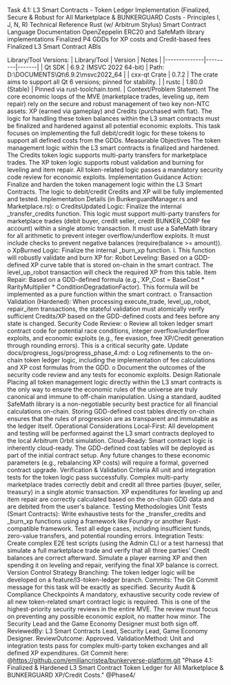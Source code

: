 Task 4.1: L3 Smart Contracts - Token Ledger Implementation
(Finalized, Secure & Robust for All Marketplace & BUNKERGUARD Costs - Principles I, J, N, R)
Technical Reference
Rust (w/ Arbitrum Stylus) Smart Contract Language Documentation
OpenZeppelin ERC20 and SafeMath library implementations
Finalized P4 GDDs for XP costs and Credit-based fees
Finalized L3 Smart Contract ABIs

Library/Tool Versions:
| Library/Tool | Version | Notes |
|--------------|---------|-------|
| Qt SDK | 6.9.2 (MSVC 2022 64-bit) | Path: D:\DOCUMENTS\Qt\6.9.2\msvc2022_64 |
| cxx-qt Crate | 0.7.2 | The crate aims to support all Qt 6 versions; pinned for stability. |
| rustc | 1.80.0 (Stable) | Pinned via rust-toolchain.toml. |
Context/Problem Statement
The core economic loops of the MVE (marketplace trades, leveling up, item repair) rely on the secure and robust management of two key non-NTC assets: XP (earned via gameplay) and Credits (purchased with fiat). The logic for handling these token balances within the L3 smart contracts must be finalized and hardened against all potential economic exploits. This task focuses on implementing the full debit/credit logic for these tokens to support all defined costs from the GDDs.
Measurable Objectives
The token management logic within the L3 smart contracts is finalized and hardened.
The Credits token logic supports multi-party transfers for marketplace trades.
The XP token logic supports robust validation and burning for leveling and item repair.
All token-related logic passes a mandatory security code review for economic exploits.
Implementation Guidance
Action: Finalize and harden the token management logic within the L3 Smart Contracts. The logic to debit/credit Credits and XP will be fully implemented and tested.
Implementation Details (in BunkerguardManager.rs and Marketplace.rs):
o CreditsUpdated Logic: Finalize the internal _transfer_credits function.
This logic must support multi-party transfers for marketplace trades (debit buyer, credit seller, credit BUNKER_CORP fee account) within a single atomic transaction.
It must use a SafeMath library for all arithmetic to prevent integer overflow/underflow exploits.
It must include checks to prevent negative balances (require(balance >= amount)).
o XpBurned Logic: Finalize the internal _burn_xp function.
i. This function will robustly validate and burn XP for:
Robot Leveling: Based on a GDD-defined XP curve table that is stored on-chain in the smart contract. The level_up_robot transaction will check the required XP from this table.
Item Repair: Based on a GDD-defined formula (e.g., XP_Cost = BaseCost * RarityMultiplier * ConditionDegradationFactor). This formula will be implemented as a pure function within the smart contract.
o Transaction Validation (Hardened): When processing execute_trade, level_up_robot, repair_item transactions, the stateful validation must atomically verify sufficient Credits/XP based on the GDD-defined costs and fees before any state is changed.
Security Code Review:
o Review all token ledger smart contract code for potential race conditions, integer overflow/underflow exploits, and economic exploits (e.g., fee evasion, free XP/Credit generation through rounding errors). This is a critical security gate.
Update docs/progress_logs/progress_phase_4.md:
o Log refinements to the on-chain token ledger logic, including the implementation of fee calculations and XP cost formulas from the GDD.
o Document the outcomes of the security code review and any tests for economic exploits.
Design Rationale
Placing all token management logic directly within the L3 smart contracts is the only way to ensure the economic rules of the universe are truly canonical and immune to off-chain manipulation. Using a standard, audited SafeMath library is a non-negotiable security best practice for all financial calculations on-chain. Storing GDD-defined cost tables directly on-chain ensures that the rules of progression are as transparent and immutable as the ledger itself.
Operational Considerations
Local-First: All development and testing will be performed against the L3 smart contracts deployed to the local Arbitrum Orbit simulation.
Cloud-Ready: Smart contract logic is inherently cloud-ready. The GDD-defined cost tables will be deployed as part of the initial contract setup. Any future changes to these economic parameters (e.g., rebalancing XP costs) will require a formal, governed contract upgrade.
Verification & Validation Criteria
All unit and integration tests for the token logic pass successfully.
Complex multi-party marketplace trades correctly debit and credit all three parties (buyer, seller, treasury) in a single atomic transaction.
XP expenditures for leveling up and item repair are correctly calculated based on the on-chain GDD data and are debited from the user's balance.
Testing Methodologies
Unit Tests (Smart Contracts): Write exhaustive tests for the _transfer_credits and _burn_xp functions using a framework like Foundry or another Rust-compatible framework. Test all edge cases, including insufficient funds, zero-value transfers, and potential rounding errors.
Integration Tests: Create complex E2E test scripts (using the Admin CLI or a test harness) that simulate a full marketplace trade and verify that all three parties' Credit balances are correct afterward. Simulate a player earning XP and then spending it on leveling and repair, verifying the final XP balance is correct.
Version Control Strategy
Branching: The token ledger logic will be developed on a feature/l3-token-ledger branch.
Commits: The Git Commit message for this task will be exactly as specified.
Security Audit & Compliance Checkpoints
A mandatory, exhaustive security code review of all new token-related smart contract logic is required. This is one of the highest-priority security reviews in the entire MVE.
The review must focus on preventing any possible economic exploit, no matter how minor. The Security Lead and the Game Economy Designer must both sign off.
ReviewedBy: L3 Smart Contracts Lead, Security Lead, Game Economy Designer.
ReviewOutcome: Approved.
ValidationMethod: Unit and integration tests pass for complex multi-party token exchanges and all defined XP expenditures.
Git Commit here: @https://github.com/emiliancristea/bunkerverse-platform.git "Phase 4.1: Finalized & Hardened L3 Smart Contract Token Ledger for All Marketplace & BUNKERGUARD XP/Credit Costs." @Phase4/